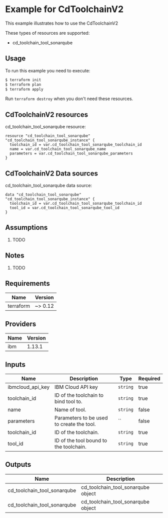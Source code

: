 # Example for CdToolchainV2

This example illustrates how to use the CdToolchainV2

These types of resources are supported:

* cd_toolchain_tool_sonarqube

## Usage

To run this example you need to execute:

```bash
$ terraform init
$ terraform plan
$ terraform apply
```

Run `terraform destroy` when you don't need these resources.


## CdToolchainV2 resources

cd_toolchain_tool_sonarqube resource:

```hcl
resource "cd_toolchain_tool_sonarqube" "cd_toolchain_tool_sonarqube_instance" {
  toolchain_id = var.cd_toolchain_tool_sonarqube_toolchain_id
  name = var.cd_toolchain_tool_sonarqube_name
  parameters = var.cd_toolchain_tool_sonarqube_parameters
}
```

## CdToolchainV2 Data sources

cd_toolchain_tool_sonarqube data source:

```hcl
data "cd_toolchain_tool_sonarqube" "cd_toolchain_tool_sonarqube_instance" {
  toolchain_id = var.cd_toolchain_tool_sonarqube_toolchain_id
  tool_id = var.cd_toolchain_tool_sonarqube_tool_id
}
```

## Assumptions

1. TODO

## Notes

1. TODO

## Requirements

| Name | Version |
|------|---------|
| terraform | ~> 0.12 |

## Providers

| Name | Version |
|------|---------|
| ibm | 1.13.1 |

## Inputs

| Name | Description | Type | Required |
|------|-------------|------|---------|
| ibmcloud\_api\_key | IBM Cloud API key | `string` | true |
| toolchain_id | ID of the toolchain to bind tool to. | `string` | true |
| name | Name of tool. | `string` | false |
| parameters | Parameters to be used to create the tool. | `` | false |
| toolchain_id | ID of the toolchain. | `string` | true |
| tool_id | ID of the tool bound to the toolchain. | `string` | true |

## Outputs

| Name | Description |
|------|-------------|
| cd_toolchain_tool_sonarqube | cd_toolchain_tool_sonarqube object |
| cd_toolchain_tool_sonarqube | cd_toolchain_tool_sonarqube object |
